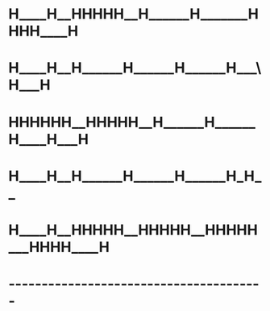 # H____H__HHHHH__H______H_______HHHH____H <br>
# H____H__H______H______H______H___\H___H <br>
# HHHHHH__HHHHH__H______H______H____H___H <br>
# H____H__H______H______H______H\___H____ <br>
# H____H__HHHHH__HHHHH__HHHHH___HHHH____H <br>
# ---------------------------------------
